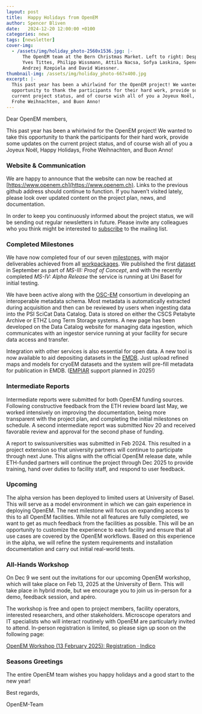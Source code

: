 ```yaml
---
layout: post
title:  Happy Holidays from OpenEM
author: Spencer Bliven
date:   2024-12-20 12:00:00 +0100
categories: news
tags: [newsletter]
cover-img:
  - /assets/img/holiday_photo-2560x1536.jpg: |-
      The OpenEM team at the Bern Christmas Market. Left to right: Despina Adamopoulou,
      Yves Tittes, Philipp Wissmann, Attila Nacsa, Sofya Laskina, Spencer Bliven,
      Andrzej Rzepiela and David Wiessner.
thumbnail-img: /assets/img/holiday_photo-667x400.jpg
excerpt: |-
  This past year has been a whirlwind for the OpenEM project! We wanted to take this
  opportunity to thank the participants for their hard work, provide some updates on the
  current project status, and of course wish all of you a Joyeux Noël, Happy Holidays,
  Frohe Weihnachten, and Buon Anno!
---
```


Dear OpenEM members,

This past year has been a whirlwind for the OpenEM project! We wanted to take this
opportunity to thank the participants for their hard work, provide some updates on the
current project status, and of course wish all of you a Joyeux Noël, Happy Holidays,
Frohe Weihnachten, and Buon Anno!

### Website & Communication

We are happy to announce that the website can now be reached at [https://www.openem.ch](https://www.openem.ch). Links to the previous github address should continue to function. If you haven’t visited lately, please look over updated content on the project plan, news, and documentation.

In order to keep you continuously informed about the project status, we will be sending out regular newsletters in future. Please invite any colleagues who you think might be interested to [subscribe](https://psilists.ethz.ch/sympa/subscribe/openem-members?previous_action=info) to the mailing list.

### Completed Milestones

We have now completed four of our seven [milestones](/timeline/), with major deliverables achieved from all [workpackages](/deliverables/). We published the first [dataset](https://doi.psi.ch/detail/10.16907%2Fa2ab7849-5de7-4e7f-8286-72ec73089ca8) in September as part of *MS-III: Proof of Concept*, and with the recently completed *MS-IV: Alpha Release* the service is running at Uni Basel for initial testing.

We have been active along with the [OSC-EM](https://github.com/osc-em) consortium in developing an interoperable metadata schema. Most metadata is automatically extracted during acquisition and then can be reviewed by users when ingesting data into the PSI SciCat Data Catalog. Data is stored on either the CSCS Petabyte Archive or ETHZ Long Term Storage systems. A new page has been developed on the Data Catalog website for managing data ingestion, which communicates with an ingestor service running at your facility for secure data access and transfer.

Integration with other services is also essential for open data. A new tool is now available to aid depositing datasets in the [EMDB](https://www.ebi.ac.uk/emdb/). Just upload refined maps and models for cryoEM datasets and the system will pre-fill metadata for publication in EMDB. ([EMPIAR](https://www.ebi.ac.uk/empiar/) support planned in 2025!)

### Intermediate Reports

Intermediate reports were submitted for both OpenEM funding sources. Following constructive feedback from the ETH review board last May, we worked intensively on improving the documentation, being more transparent with the project plan, and completing the initial milestones on schedule. A second intermediate report was submitted Nov 20 and received favorable review and approval for the second phase of funding.

A report to swissuniversities was submitted in Feb 2024. This resulted in a project extension so that university partners will continue to participate through next June. This aligns with the official OpenEM release date, while ETH-funded partners will continue the project through Dec 2025 to provide training, hand over duties to facility staff, and respond to user feedback.

### Upcoming

The alpha version has been deployed to limited users at University of Basel. This will serve as a model environment in which we can gain experience in deploying OpenEM. The next milestone will focus on expanding access to this to all OpenEM facilities. While not all features are fully completed, we want to get as much feedback from the facilities as possible. This will be an opportunity to customize the experience to each facility and ensure that all use cases are covered by the OpenEM workflows. Based on this experience in the alpha, we will refine the system requirements and installation documentation and carry out initial real-world tests.

### All-Hands Workshop

On Dec 9 we sent out the invitations for our upcoming OpenEM workshop, which will take place on Feb 13, 2025 at the University of Bern. This will take place in hybrid mode, but we encourage you to join us in-person for a demo, feedback session, and apéro.

The workshop is free and open to project members, facility operators, interested researchers, and other stakeholders. Microscope operators and IT specialists who will interact routinely with OpenEM are particularly invited to attend. In-person registration is limited, so please sign up soon on the following page:

[OpenEM Workshop (13 February 2025): Registration · Indico](https://indico.psi.ch/event/16514/registrations/2442/)

### Seasons Greetings

The entire OpenEM team wishes you happy holidays and a good start to the new year!

Best regards,

OpenEM-Team
